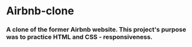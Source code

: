 # Airbnb-clone

### A clone of the former Airbnb website. This project's purpose was to practice HTML and CSS - responsiveness.
